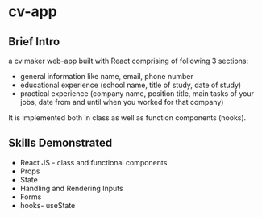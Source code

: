 # cv-app

## Brief Intro
a cv maker web-app built with React comprising of following 3 sections:
- general information like name, email, phone number
- educational experience (school name, title of study, date of study)
- practical experience (company name, position title, main tasks of your jobs, date from and until when you worked for that company)

It is implemented both in class as well as function components (hooks).

## Skills Demonstrated
- React JS - class and functional components
- Props
- State
- Handling and Rendering Inputs
- Forms
- hooks- useState